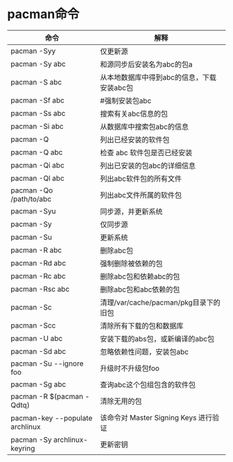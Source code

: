 # pacman命令
| 命令                            | 解释                                       |
| ---                             | ---                                        |
| pacman -Syy                     | 仅更新源                                   |
| pacman -Sy abc                  | 和源同步后安装名为abc的包a                 |
| pacman -S abc                   | 从本地数据库中得到abc的信息，下载安装abc包 |
| pacman -Sf abc                  | #强制安装包abc                             |
| pacman -Ss abc                  | 搜索有关abc信息的包                        |
| pacman -Si abc                  | 从数据库中搜索包abc的信息                  |
| pacman -Q                       | 列出已经安装的软件包                       |
| pacman -Q abc                   | 检查 abc 软件包是否已经安装                |
| pacman -Qi abc                  | 列出已安装的包abc的详细信息                |
| pacman -Ql abc                  | 列出abc软件包的所有文件                    |
| pacman -Qo /path/to/abc         | 列出abc文件所属的软件包                    |
| pacman -Syu                     | 同步源，并更新系统                         |
| pacman -Sy                      | 仅同步源                                   |
| pacman -Su                      | 更新系统                                   |
| pacman -R abc                   | 删除abc包                                  |
| pacman -Rd abc                  | 强制删除被依赖的包                         |
| pacman -Rc abc                  | 删除abc包和依赖abc的包                     |
| pacman -Rsc abc                 | 删除abc包和abc依赖的包                     |
| pacman -Sc                      | 清理/var/cache/pacman/pkg目录下的旧包      |
| pacman -Scc                     | 清除所有下载的包和数据库                   |
| pacman -U abc                   | 安装下载的abs包，或新编译的abc包           |
| pacman -Sd abc                  | 忽略依赖性问题，安装包abc                  |
| pacman -Su --ignore foo         | 升级时不升级包foo                          |
| pacman -Sg abc                  | 查询abc这个包组包含的软件包                |
| pacman -R $(pacman -Qdtq)       | 清除无用的包                               |
| pacman-key --populate archlinux | 该命令对 Master Signing Keys 进行验证      |
| pacman -Sy archlinux-keyring    | 更新密钥                                   |
